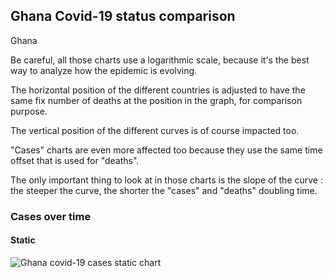 ## Ghana Covid-19 status comparison 

Ghana



Be careful, all those charts use a logarithmic scale, because it's the best way to analyze how the epidemic is evolving.
 
The horizontal position of the different countries is adjusted to have the same fix number of deaths at the position in the graph, for comparison purpose.

The vertical position of the different curves is of course impacted too.

"Cases" charts are even more affected too because they use the same time offset that is used for "deaths".

The only important thing to look at in those charts is the slope of the curve : the steeper the curve, the shorter the "cases" and "deaths" doubling time.



 
### Cases over time
 
#### Static
![Ghana covid-19 cases static chart](https://raw.githubusercontent.com/madlag/coronavirus_study/master/notebooks/graphs/2020-03-20/countries/Ghana/2020-03-20_Ghana_deaths.png "Ghana covid-19 cases static chart")   

